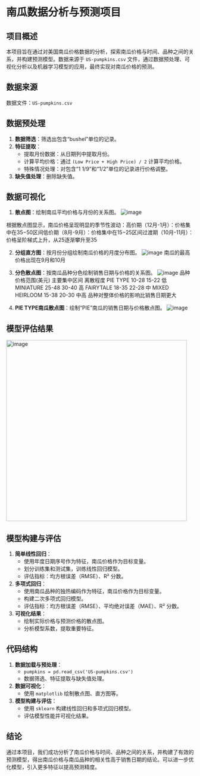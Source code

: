 # 南瓜数据分析与预测项目
## 项目概述
本项目旨在通过对美国南瓜价格数据的分析，探索南瓜价格与时间、品种之间的关系，并构建预测模型。数据来源于 `US-pumpkins.csv` 文件，通过数据预处理、可视化分析以及机器学习模型的应用，最终实现对南瓜价格的预测。

## 数据来源
数据文件：`US-pumpkins.csv`  

## 数据预处理
1. **数据筛选**：筛选出包含“bushel”单位的记录。
2. **特征提取**：
   - 提取月份数据：从日期列中提取月份。
   - 计算平均价格：通过 `(Low Price + High Price) / 2` 计算平均价格。
   - 特殊情况处理：对包含“1 1/9”和“1/2”单位的记录进行价格调整。
3. **缺失值处理**：删除缺失值。

## 数据可视化
1. **散点图**：绘制南瓜平均价格与月份的关系图。
![image](https://github.com/user-attachments/assets/4e509360-0087-453f-98e0-88bb38aa4bfe)

根据散点图显示，南瓜价格呈现明显的​​季节性波动​​：
​​高价期​​（12月-1月）：价格集中在35−50区间
​​低价期​​（8月-9月）：价格集中在15−25区间
​​过渡期​​（10月-11月）：价格呈阶梯式上升，从25逐渐攀升至35

2. **分组直方图**：按月份分组绘制南瓜价格的月度分布图。
![image](https://github.com/user-attachments/assets/67d3ac0f-ba41-4cbd-8d69-3e3d4b21c99a)
南瓜的最高价格出现在9月和10月

3. **分色散点图**：按南瓜品种分色绘制销售日期与价格的关系图。
![image](https://github.com/user-attachments/assets/b0f712c8-b06f-481a-8835-03522cf7b4c3)
品种	价格范围(美元)	主要集中区间	离散程度
PIE TYPE	10-28	15-22	低
MINIATURE	25-48	30-40	高
FAIRYTALE	18-35	22-28	中
MIXED HEIRLOOM	15-38	20-30	中高
品种对整体价格的影响比销售日期更大

4. **PIE TYPE南瓜散点图**：绘制“PIE”南瓜的销售日期与价格散点图。
![image](https://github.com/user-attachments/assets/551d5d4e-e1d7-4cf1-a4a0-2ea3c8db1da9)

## 模型评估结果
<img width="485" alt="image" src="https://github.com/user-attachments/assets/a5363d6e-5129-45d2-94cf-6cb5e4d35c03" />



## 模型构建与评估
1. **简单线性回归**：
   - 使用年度日期序号作为特征，南瓜价格作为目标变量。
   - 划分训练集和测试集，训练线性回归模型。
   - 评估指标：均方根误差（RMSE）、R² 分数。
2. **多项式回归**：
   - 使用南瓜品种的独热编码作为特征，南瓜价格作为目标变量。
   - 构建二次多项式回归模型。
   - 评估指标：均方根误差（RMSE）、平均绝对误差（MAE）、R² 分数。
3. **可视化结果**：
   - 绘制实际价格与预测价格的散点图。
   - 分析模型系数，提取重要特征。

## 代码结构
1. **数据加载与预处理**：
   - `pumpkins = pd.read_csv('US-pumpkins.csv')`
   - 数据筛选、特征提取与缺失值处理。
2. **数据可视化**：
   - 使用 `matplotlib` 绘制散点图、直方图等。
3. **模型构建与评估**：
   - 使用 `sklearn` 构建线性回归和多项式回归模型。
   - 评估模型性能并可视化结果。



## 结论
通过本项目，我们成功分析了南瓜价格与时间、品种之间的关系，并构建了有效的预测模型，得出南瓜价格与南瓜品种的相关性高于销售日期的结论。可以进一步优化模型，引入更多特征以提高预测精度。

